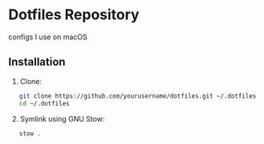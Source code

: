 # Dotfiles Repository

configs I use on macOS

## Installation

1. Clone:

```bash
   git clone https://github.com/yourusername/dotfiles.git ~/.dotfiles
   cd ~/.dotfiles
```

2. Symlink using GNU Stow:

```bash
   stow .
```
